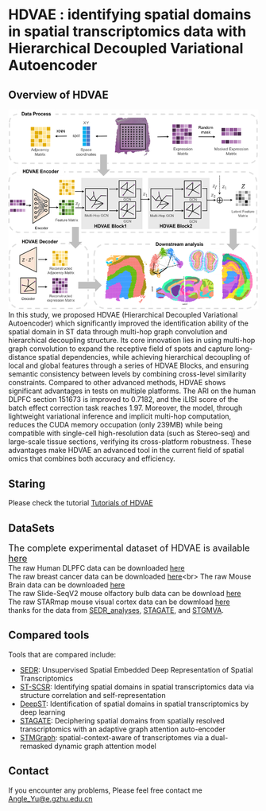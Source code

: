 # HDVAE : identifying spatial domains in spatial transcriptomics data with Hierarchical Decoupled Variational Autoencoder

## Overview of HDVAE
![img.png](img.png)
In this study, we proposed HDVAE (Hierarchical Decoupled Variational Autoencoder) which significantly improved the identification ability of the spatial domain in ST data through multi-hop graph convolution and hierarchical decoupling structure. Its core innovation lies in using multi-hop graph convolution to expand the receptive field of spots and capture long-distance spatial dependencies, while achieving hierarchical decoupling of local and global features through a series of HDVAE Blocks, and ensuring semantic consistency between levels by combining cross-level similarity constraints. Compared to other advanced methods, HDVAE shows significant advantages in tests on multiple platforms. The ARI on the human DLPFC section 151673 is improved to 0.7182, and the iLISI score of the batch effect correction task reaches 1.97. Moreover, the model, through lightweight variational inference and implicit multi-hop computation, reduces the CUDA memory occupation (only 239MB) while being compatible with single-cell high-resolution data (such as Stereo-seq) and large-scale tissue sections, verifying its cross-platform robustness. These advantages make HDVAE an advanced tool in the current field of spatial omics that combines both accuracy and efficiency.

## Staring
Please check the tutorial [Tutorials of HDVAE](https://hdvae-tutorials.readthedocs.io/en/latest/index.html)

## DataSets
<font size=4>The complete experimental dataset of HDVAE is available [here](https://zenodo.org/records/15599070)</font><br>
The raw Human DLPFC data can be downloaded [here](http://spatial.libd.org/spatialLIBD/)<br>
The raw breast cancer data can be downloaded [here](https://www.10xgenomics.com/datasets/human-breast-cancer-block-a-section-1-1-standard-1-1-0;)<br>
The raw Mouse Brain data can be downloaded [here](https://www.10xgenomics.com/datasets/mouse-kidney-section-coronal-1-standard-1-1-0) <br>
The raw Slide-SeqV2 mouse olfactory bulb data can be download [here](https://singlecell.broadinstitute.org/single_cell/study/SCP815/highly-sensitive-spatial-transcriptomics-at-near-cellular-resolution-with-slide-seqv2#study-summary)<br>
The raw STARmap mouse visual cortex data can be dowmload [here](https://www.dropbox.com/sh/f7ebheru1lbz91s/AADm6D54GSEFXB1feRy6OSASa/visual_1020/20180505_BY3_1kgenes?dl=0&subfolder_nav_tracking=1)<br>
thanks for the data from [SEDR_analyses](https://github.com/JinmiaoChenLab/SEDR_analyses), [STAGATE](https://drive.google.com/drive/folders/10lhz5VY7YfvHrtV40MwaqLmWz56U9eBP?usp=sharing), and [STGMVA](https://zenodo.org/records/8141084).


## Compared tools
Tools that are compared include:
- [SEDR](https://github.com/JinmiaoChenLab/SEDR): Unsupervised Spatial Embedded Deep Representation of Spatial Transcriptomics
- [ST-SCSR](https://github.com/xkmaxidian/ST-SCSR): Identifying spatial domains in spatial transcriptomics data via structure correlation and self-representation
- [DeepST](https://github.com/JiangBioLab/DeepST): Identification of spatial domains in spatial transcriptomics by deep learning
- [STAGATE](https://github.com/QIFEIDKN/STAGATE): Deciphering spatial domains from spatially resolved transcriptomics with an adaptive graph attention auto-encoder
- [STMGraph](https://github.com/binbin-coder/STMGraph): spatial-context-aware of transcriptomes via a dual-remasked dynamic graph attention model

## Contact
If you encounter any problems, Please feel free contact me <a href="Angle_Yu@e.gzhu.edu.cn" title="Email">Angle_Yu@e.gzhu.edu.cn</a><br>